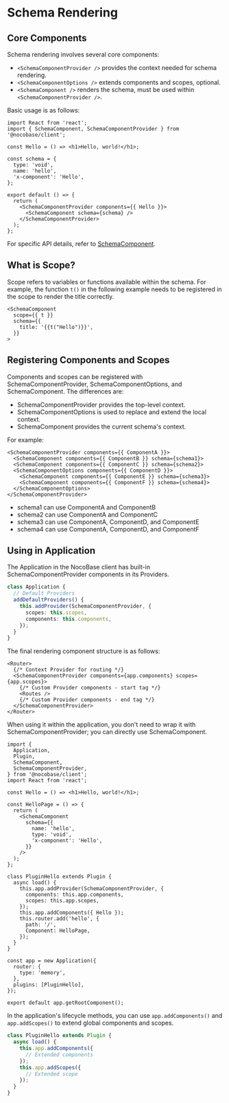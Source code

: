 # Schema Rendering

## Core Components

Schema rendering involves several core components:

- `<SchemaComponentProvider />` provides the context needed for schema rendering.
- `<SchemaComponentOptions />` extends components and scopes, optional.
- `<SchemaComponent />` renders the schema, must be used within `<SchemaComponentProvider />`.

Basic usage is as follows:

```tsx
import React from 'react';
import { SchemaComponent, SchemaComponentProvider } from '@nocobase/client';

const Hello = () => <h1>Hello, world!</h1>;

const schema = {
  type: 'void',
  name: 'hello',
  'x-component': 'Hello',
};

export default () => {
  return (
    <SchemaComponentProvider components={{ Hello }}>
      <SchemaComponent schema={schema} />
    </SchemaComponentProvider>
  );
};
```

For specific API details, refer to [SchemaComponent](https://client.docs.nocobase.com/core/ui-schema/schema-component).

## What is Scope?

Scope refers to variables or functions available within the schema. For example, the function `t()` in the following example needs to be registered in the scope to render the title correctly.

```tsx | pure
<SchemaComponent
  scope={{ t }}
  schema={{
    title: '{{t("Hello")}}',
  }}
>
```

## Registering Components and Scopes

Components and scopes can be registered with SchemaComponentProvider, SchemaComponentOptions, and SchemaComponent. The differences are:

- SchemaComponentProvider provides the top-level context.
- SchemaComponentOptions is used to replace and extend the local context.
- SchemaComponent provides the current schema's context.

For example:

```tsx | pure
<SchemaComponentProvider components={{ ComponentA }}>
  <SchemaComponent components={{ ComponentB }} schema={schema1}>
  <SchemaComponent components={{ ComponentC }} schema={schema2}>
  <SchemaComponentOptions components={{ ComponentD }}>
    <SchemaComponent components={{ ComponentE }} schema={schema3}>
    <SchemaComponent components={{ ComponentF }} schema={schema4}>
  </SchemaComponentOptions>
</SchemaComponentProvider>
```

- schema1 can use ComponentA and ComponentB
- schema2 can use ComponentA and ComponentC
- schema3 can use ComponentA, ComponentD, and ComponentE
- schema4 can use ComponentA, ComponentD, and ComponentF

## Using in Application

The Application in the NocoBase client has built-in SchemaComponentProvider components in its Providers.

```ts
class Application {
  // Default Providers
  addDefaultProviders() {
    this.addProvider(SchemaComponentProvider, {
      scopes: this.scopes,
      components: this.components,
    });
  }
}
```

The final rendering component structure is as follows:

```tsx | pure
<Router>
  {/* Context Provider for routing */}
  <SchemaComponentProvider components={app.components} scopes={app.scopes}>
    {/* Custom Provider components - start tag */}
    <Routes />
    {/* Custom Provider components - end tag */}
  </SchemaComponentProvider>
</Router>
```

When using it within the application, you don't need to wrap it with SchemaComponentProvider; you can directly use SchemaComponent.

```tsx
import {
  Application,
  Plugin,
  SchemaComponent,
  SchemaComponentProvider,
} from '@nocobase/client';
import React from 'react';

const Hello = () => <h1>Hello, world!</h1>;

const HelloPage = () => {
  return (
    <SchemaComponent
      schema={{
        name: 'hello',
        type: 'void',
        'x-component': 'Hello',
      }}
    />
  );
};

class PluginHello extends Plugin {
  async load() {
    this.app.addProvider(SchemaComponentProvider, {
      components: this.app.components,
      scopes: this.app.scopes,
    });
    this.app.addComponents({ Hello });
    this.router.add('hello', {
      path: '/',
      Component: HelloPage,
    });
  }
}

const app = new Application({
  router: {
    type: 'memory',
  },
  plugins: [PluginHello],
});

export default app.getRootComponent();
```

In the application's lifecycle methods, you can use `app.addComponents()` and `app.addScopes()` to extend global components and scopes.

```ts
class PluginHello extends Plugin {
  async load() {
    this.app.addComponents({
      // Extended components
    });
    this.app.addScopes({
      // Extended scope
    });
  }
}
```
